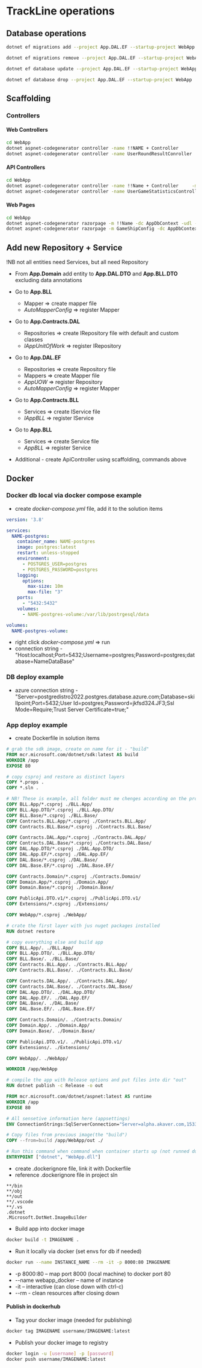 # TrackLine operations

## Database operations
~~~sh
dotnet ef migrations add --project App.DAL.EF --startup-project WebApp --context AppDbContext Initial

dotnet ef migrations remove --project App.DAL.EF --startup-project WebApp --context AppDbContext

dotnet ef database update --project App.DAL.EF --startup-project WebApp

dotnet ef database drop --project App.DAL.EF --startup-project WebApp
~~~

## Scaffolding

### Controllers

#### Web Controllers
~~~sh
cd WebApp
dotnet aspnet-codegenerator controller -name !!NAME + Controller       -actions -m  App.Domain.!!NAME    -dc AppDbContext -outDir Areas\Admin\Controllers --useDefaultLayout --useAsyncActions --referenceScriptLibraries -f
dotnet aspnet-codegenerator controller -name UserRoundResultConroller      -actions -m  App.Domain.UserRoundResult   -dc AppDbContext -outDir Areas\Admin\Controllers --useDefaultLayout --useAsyncActions --referenceScriptLibraries -f
~~~

#### API Controllers
~~~sh
cd WebApp
dotnet aspnet-codegenerator controller -name !!Name + Controller     -m App.Domain.!!NAME     -actions -dc AppDbContext -outDir ApiControllers -api --useAsyncActions  -f
dotnet aspnet-codegenerator controller -name UserGameStatisticsController    -m App.Domain.UserGameStatistics    -actions -dc AppDbContext -outDir ApiControllers -api --useAsyncActions  -f
~~~

#### Web Pages
~~~sh
cd WebApp
dotnet aspnet-codegenerator razorpage -m !!Name -dc AppDbContext -udl -outDir Pages/!!DomainName  --referenceScriptLibraries
dotnet aspnet-codegenerator razorpage -m GameShipConfig -dc AppDbContext -udl -outDir Pages/ShipConfiguration --referenceScriptLibraries
~~~

## Add new Repository + Service
!NB not all entities need Services, but all need Repository

- From **App.Domain** add entity to **App.DAL.DTO** and **App.BLL.DTO** excluding data annotations

- Go to **App.BLL**
  - Mapper => create mapper file
  - *AutoMapperConfig* => register Mapper

- Go to **App.Contracts.DAL**
  - Repositories => create IRepository file with default and custom classes
  - *IAppUnitOfWork* => register IRepository

- Go to **App.DAL.EF**
  - Repositories => create Repository file
  - Mappers => create Mapper file
  - *AppUOW* => register Repository
  - *AutoMapperConfig* => register Mapper

- Go to **App.Contracts.BLL**
  - Services => create IService file
  - *IAppBLL* => register IService

- Go to **App.BLL**
  - Services => create Service file
  - *AppBLL* => register Service

- Additional - create ApiController using scaffolding, commands above

## Docker
### Docker db local via docker compose example
- create *docker-compose.yml* file, add it to the solution items

~~~yml
version: '3.8'

services:
  NAME-postgres:
    container_name: NAME-postgres
    image: postgres:latest
    restart: unless-stopped
    environment: 
      - POSTGRES_USER=postgres
      - POSTGRES_PASSWORD=postgres
    logging: 
      options:
        max-size: 10m
        max-file: "3"
    ports:
      - "5432:5432"
    volumes: 
      - NAME-postgres-volume:/var/lib/postrgesql/data

volumes:
  NAME-postgres-volume:
~~~

- right click *docker-compose.yml* => run
- connection string - "Host:localhost;Port=5432;Username=postgres;Password=postgres;database=NameDataBase"

### DB deploy example
- azure connection string - "Server=postgredistro2022.postgres.database.azure.com;Database=skillpoint;Port=5432;User Id=postgres;Password=jkfsd324.JF3;Ssl Mode=Require;Trust Server Certificate=true;"

### App deploy example
- create Dockerfile in solution items

~~~dockerfile
# grab the sdk image, create on name for it - "build"
FROM mcr.microsoft.com/dotnet/sdk:latest AS build
WORKDIR /app
EXPOSE 80

# copy csproj and restore as distinct layers
COPY *.props .
COPY *.sln .

# NB! These is example, all folder must me chenges according on the project
COPY BLL.App/*.csproj ./BLL.App/
COPY BLL.App.DTO/*.csproj ./BLL.App.DTO/
COPY BLL.Base/*.csproj ./BLL.Base/
COPY Contracts.BLL.App/*.csproj ./Contracts.BLL.App/
COPY Contracts.BLL.Base/*.csproj ./Contracts.BLL.Base/

COPY Contracts.DAL.App/*.csproj ./Contracts.DAL.App/
COPY Contracts.DAL.Base/*.csproj ./Contracts.DAL.Base/
COPY DAL.App.DTO/*.csproj ./DAL.App.DTO/
COPY DAL.App.EF/*.csproj ./DAL.App.EF/
COPY DAL.Base/*.csproj ./DAL.Base/
COPY DAL.Base.EF/*.csproj ./DAL.Base.EF/

COPY Contracts.Domain/*.csproj ./Contracts.Domain/
COPY Domain.App/*.csproj ./Domain.App/
COPY Domain.Base/*.csproj ./Domain.Base/

COPY PublicApi.DTO.v1/*.csproj ./PublicApi.DTO.v1/
COPY Extensions/*.csproj ./Extensions/

COPY WebApp/*.csproj ./WebApp/

# crate the first layer with jus nuget packages installed
RUN dotnet restore

# copy everything else and build app
COPY BLL.App/. ./BLL.App/
COPY BLL.App.DTO/. ./BLL.App.DTO/
COPY BLL.Base/. ./BLL.Base/
COPY Contracts.BLL.App/. ./Contracts.BLL.App/
COPY Contracts.BLL.Base/. ./Contracts.BLL.Base/

COPY Contracts.DAL.App/. ./Contracts.DAL.App/
COPY Contracts.DAL.Base/. ./Contracts.DAL.Base/
COPY DAL.App.DTO/. ./DAL.App.DTO/
COPY DAL.App.EF/. ./DAL.App.EF/
COPY DAL.Base/. ./DAL.Base/
COPY DAL.Base.EF/. ./DAL.Base.EF/

COPY Contracts.Domain/. ./Contracts.Domain/
COPY Domain.App/. ./Domain.App/
COPY Domain.Base/. ./Domain.Base/

COPY PublicApi.DTO.v1/. ./PublicApi.DTO.v1/
COPY Extensions/. ./Extensions/

COPY WebApp/. ./WebApp/

WORKDIR /app/WebApp

# compile the app with Release options and put files into dir "out"
RUN dotnet publish -c Release -o out

FROM mcr.microsoft.com/dotnet/aspnet:latest AS runtime
WORKDIR /app
EXPOSE 80

# All sensetive information here (appsettings)
ENV ConnectionStrings:SqlServerConnection="Server=alpha.akaver.com,1533;User Id=student;Password=Student.Bad.password.0;Database=akaver_sportmap_123;MultipleActiveResultSets=true"

# Copy files from previous image(the "build") 
COPY --from=build /app/WebApp/out ./

# Run this command when command when container starts up (not runned during image build phase)
ENTRYPOINT ["dotnet", "WebApp.dll"]
~~~

- create .dockerignore file, link it with Dockerfile
- reference .dockerignore file in project sln

~~~docker
**/bin
**/obj
**/out
**/.vscode
**/.vs
.dotnet
.Microsoft.DotNet.ImageBuilder
~~~

- Build app into docker image
~~~sh
docker build -t IMAGENAME .
~~~

- Run it locally via docker (set envs for db if needed)
~~~sh
docker run --name INSTANCE_NAME --rm -it -p 8000:80 IMAGENAME
~~~
  - -p 8000:80 – map port 8000 (local machine) to docker port 80
  - --name webapp_docker – name of instance
  - -it – interactive (can close down with ctrl-c)
  - --rm - clean resources after closing down

#### Publish in dockerhub

- Tag your docker image (needed for publishing)

~~~sh
docker tag IMAGENAME username/IMAGENAME:latest
~~~

- Publish your docker image to registry
~~~sh
docker login -u [username] -p [password]
docker push username/IMAGENAME:latest
~~~

